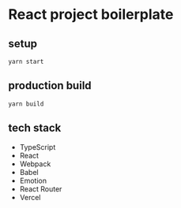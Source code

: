 # React project boilerplate

## setup

`yarn start`

## production build

`yarn build`

## tech stack

- TypeScript
- React
- Webpack
- Babel
- Emotion
- React Router
- Vercel
